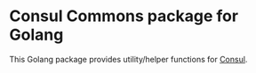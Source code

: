# Consul Commons package for Golang

This Golang package provides utility/helper functions for [Consul](https://www.consul.io/).
